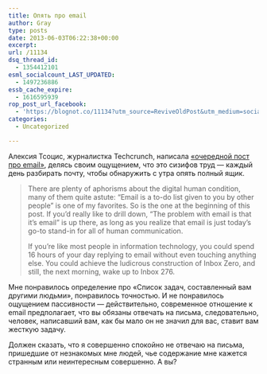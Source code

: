 ```yaml
---
title: Опять про email
author: Gray
type: posts
date: 2013-06-03T06:22:38+00:00
excerpt:
url: /11134
dsq_thread_id:
  - 1354412101
esml_socialcount_LAST_UPDATED:
  - 1497236886
essb_cache_expire:
  - 1616595939
rop_post_url_facebook:
  - 'https://blognot.co/11134?utm_source=ReviveOldPost&utm_medium=social&utm_campaign=ReviveOldPost'
categories:
  - Uncategorized

---
```








Алексия Тсоцис, журналистка Techcrunch, написала [&#171;очередной пост про email&#187;][1], делясь своим ощущением, что это сизифов труд — каждый день разбирать почту, чтобы обнаружить с утра опять полный ящик.

> There are plenty of aphorisms about the digital human condition, many of them quite astute: “Email is a to-do list given to you by other people” is one of my favorites. So is the one at the beginning of this post. If you’d really like to drill down, “The problem with email is that it’s email” is up there, as long as you realize that email is just today’s go-to stand-in for all of human communication.
> 
> If you’re like most people in information technology, you could spend 16 hours of your day replying to email without even touching anything else. You could achieve the ludicrous construction of Inbox Zero, and still, the next morning, wake up to Inbox 276.

Мне понравилось определение про &#171;Список задач, составленный вам другими людьми&#187;, понравилось точностью. И не понравилось ощущением пассивности — действительно, современное отношение к email предполагает, что вы обязаны отвечать на письма, следовательно, человек, написавший вам, как бы мало он не значил для вас, ставит вам жесткую задачу. 

Должен сказать, что я совершенно спокойно не отвечаю на письма, пришедшие от незнакомых мне людей, чье содержание мне кажется странным или неинтересным совершенно. А вы?

 [1]: http://techcrunch.com/2013/06/02/yes-another-post-about-email/